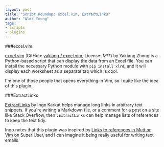 ```yaml
---
layout: post
title: "Script Roundup: excel.vim, ExtractLinks"
author: "Alex Young"
tags: 
- scripts
- plugins
---
```


###excel.vim

[excel.vim](http://www.vim.org/scripts/script.php?script_id=4830) (GitHub: [yakiang / excel.vim](https://github.com/yakiang/excel.vim), License: _MIT_) by Yakiang Zhong is a Python-based script that can display the data from an Excel file.  You can install the necessary Python module with `pip install xlrd`, and it will display each worksheet as a separate tab which is cool.

I'm one of those people that opens everything in Vim, so I quite like the idea of this plugin.

###ExtractLinks

[ExtractLinks](http://www.vim.org/scripts/script.php?script_id=4870) by Ingo Karkat helps manage long links in arbitrary text snippets.  If you're writing a Markdown file, or a comment for a post on a site like Stack Overflow, then `:ExtractLinks` can help manage lists of references to keep the text tidy.

Ingo notes that this plugin was inspired by [Links to references in Mutt or Vim](https://superuser.com/questions/717946/links-to-references-in-mutt-or-vim) on Super User, and I can imagine it being really useful for writing text emails.
